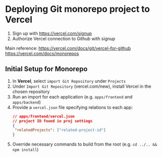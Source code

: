 # Deploying Git monorepo project to Vercel
1. Sign up with https://vercel.com/signup
2. Authorize Vercel connection to Github with signup

Main reference: https://vercel.com/docs/git/vercel-for-github
https://vercel.com/docs/monorepos

## Initial Setup for Monorepo
1. In **Vercel**, select `import Git Repository` under `Projects`
2. Under `Import Git Repository` (vercel.com/new), install Vercel in the chosen repository
3. Run an import for each application (e.g. `apps/frontend` and `apps/backend`)
4. Provide a `vercel.json` file specifying relations to each app:
   ```json
   // apps/frontend/vercel.json
   // project ID found in proj settings
   {
    "relatedProjects": ["related-project-id"]
   }
   ```
5. Override necessary commands to build from the root (e.g. `cd ../.. && npm install`)